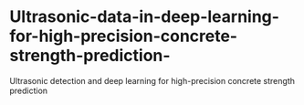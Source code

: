# Ultrasonic-data-in-deep-learning-for-high-precision-concrete-strength-prediction-
Ultrasonic detection and deep learning for high-precision concrete strength prediction
